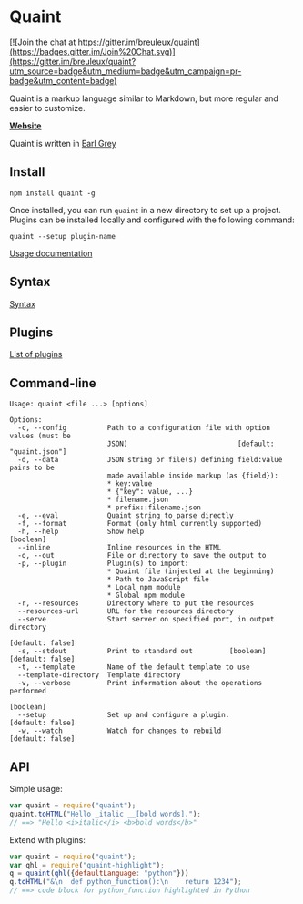 
Quaint
======

[![Join the chat at https://gitter.im/breuleux/quaint](https://badges.gitter.im/Join%20Chat.svg)](https://gitter.im/breuleux/quaint?utm_source=badge&utm_medium=badge&utm_campaign=pr-badge&utm_content=badge)

Quaint is a markup language similar to Markdown, but more regular and
easier to customize.

**[Website](http://breuleux.github.io/quaint/)**

Quaint is written in [Earl Grey](http://earl-grey.io)


Install
-------

    npm install quaint -g

Once installed, you can run `quaint` in a new directory to set up a
project. Plugins can be installed locally and configured with the
following command:

    quaint --setup plugin-name

[Usage documentation](http://breuleux.github.io/quaint/usage.html)


Syntax
------

[Syntax](http://breuleux.github.io/quaint/syntax.html)


Plugins
-------

[List of plugins](https://breuleux.github.io/quaint/plugins/index.html)


Command-line
------------

```
Usage: quaint <file ...> [options]

Options:
  -c, --config          Path to a configuration file with option values (must be
                        JSON)                           [default: "quaint.json"]
  -d, --data            JSON string or file(s) defining field:value pairs to be
                        made available inside markup (as {field}):
                        * key:value
                        * {"key": value, ...}
                        * filename.json
                        * prefix::filename.json
  -e, --eval            Quaint string to parse directly
  -f, --format          Format (only html currently supported)
  -h, --help            Show help                                      [boolean]
  --inline              Inline resources in the HTML
  -o, --out             File or directory to save the output to
  -p, --plugin          Plugin(s) to import:
                        * Quaint file (injected at the beginning)
                        * Path to JavaScript file
                        * Local npm module
                        * Global npm module
  -r, --resources       Directory where to put the resources
  --resources-url       URL for the resources directory
  --serve               Start server on specified port, in output directory
                                                                [default: false]
  -s, --stdout          Print to standard out         [boolean] [default: false]
  -t, --template        Name of the default template to use
  --template-directory  Template directory
  -v, --verbose         Print information about the operations performed
                                                                       [boolean]
  --setup               Set up and configure a plugin.          [default: false]
  -w, --watch           Watch for changes to rebuild            [default: false]

```


API
---

Simple usage:

```javascript
var quaint = require("quaint");
quaint.toHTML("Hello _italic __[bold words].");
// ==> "Hello <i>italic</i> <b>bold words</b>"
```

Extend with plugins:

```javascript
var quaint = require("quaint");
var qhl = require("quaint-highlight");
q = quaint(qhl({defaultLanguage: "python"}))
q.toHTML("&\n  def python_function():\n    return 1234");
// ==> code block for python_function highlighted in Python
```
